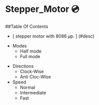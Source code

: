# Stepper_Motor :cd:
##Table Of Contents
 * [ stepper motor with 8086 µp. ] (#desc)
 + Modes
     * Half mode 
     * Full mode  
 - Directions      
     * Clock-Wise
     * Anti Cloc-Wise
 - Speed      
     * Normal
     * Intermediate
     * Fast
